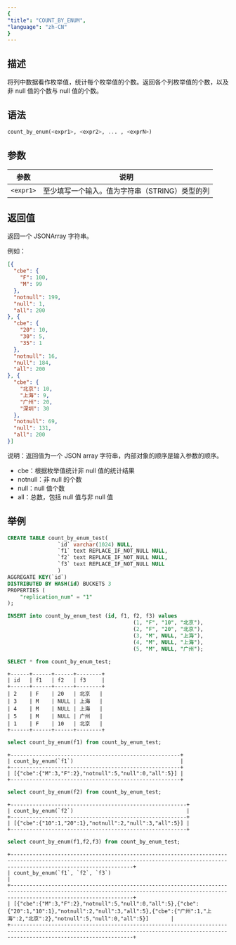 ```yaml
---
{
"title": "COUNT_BY_ENUM",
"language": "zh-CN"
}
---
```


<!-- 
Licensed to the Apache Software Foundation (ASF) under one
or more contributor license agreements.  See the NOTICE file
distributed with this work for additional information
regarding copyright ownership.  The ASF licenses this file
to you under the Apache License, Version 2.0 (the
"License"); you may not use this file except in compliance
with the License.  You may obtain a copy of the License at

  http://www.apache.org/licenses/LICENSE-2.0

Unless required by applicable law or agreed to in writing,
software distributed under the License is distributed on an
"AS IS" BASIS, WITHOUT WARRANTIES OR CONDITIONS OF ANY
KIND, either express or implied.  See the License for the
specific language governing permissions and limitations
under the License.
-->

## 描述

将列中数据看作枚举值，统计每个枚举值的个数。返回各个列枚举值的个数，以及非 null 值的个数与 null 值的个数。

## 语法

```sql
count_by_enum(<expr1>, <expr2>, ... , <exprN>)
```

## 参数

| 参数 | 说明 |
| -- | -- |
| `<expr1>` | 至少填写一个输入。值为字符串（STRING）类型的列 |

## 返回值

返回一个 JSONArray 字符串。

例如：
```json
[{
  "cbe": {
    "F": 100,
    "M": 99
  },
  "notnull": 199,
  "null": 1,
  "all": 200
}, {
  "cbe": {
    "20": 10,
    "30": 5,
    "35": 1
  },
  "notnull": 16,
  "null": 184,
  "all": 200
}, {
  "cbe": {
    "北京": 10,
    "上海": 9,
    "广州": 20,
    "深圳": 30
  },
  "notnull": 69,
  "null": 131,
  "all": 200
}]
```
说明：返回值为一个 JSON array 字符串，内部对象的顺序是输入参数的顺序。
* cbe：根据枚举值统计非 null 值的统计结果
* notnull：非 null 的个数
* null：null 值个数
* all：总数，包括 null 值与非 null 值

## 举例

```sql
CREATE TABLE count_by_enum_test(
                `id` varchar(1024) NULL,
                `f1` text REPLACE_IF_NOT_NULL NULL,
                `f2` text REPLACE_IF_NOT_NULL NULL,
                `f3` text REPLACE_IF_NOT_NULL NULL
                )
AGGREGATE KEY(`id`)
DISTRIBUTED BY HASH(id) BUCKETS 3 
PROPERTIES ( 
    "replication_num" = "1"
); 
```

```sql
INSERT into count_by_enum_test (id, f1, f2, f3) values
                                        (1, "F", "10", "北京"),
                                        (2, "F", "20", "北京"),
                                        (3, "M", NULL, "上海"),
                                        (4, "M", NULL, "上海"),
                                        (5, "M", NULL, "广州");
```

```sql
SELECT * from count_by_enum_test;
```

```text
+------+------+------+--------+
| id   | f1   | f2   | f3     |
+------+------+------+--------+
| 2    | F    | 20   | 北京   |
| 3    | M    | NULL | 上海   |
| 4    | M    | NULL | 上海   |
| 5    | M    | NULL | 广州   |
| 1    | F    | 10   | 北京   |
+------+------+------+--------+
```

```sql
select count_by_enum(f1) from count_by_enum_test;
```

```text
+------------------------------------------------------+
| count_by_enum(`f1`)                                  |
+------------------------------------------------------+
| [{"cbe":{"M":3,"F":2},"notnull":5,"null":0,"all":5}] |
+------------------------------------------------------+
```

```sql
select count_by_enum(f2) from count_by_enum_test;
```

```text
+--------------------------------------------------------+
| count_by_enum(`f2`)                                    |
+--------------------------------------------------------+
| [{"cbe":{"10":1,"20":1},"notnull":2,"null":3,"all":5}] |
+--------------------------------------------------------+
```

```sql
select count_by_enum(f1,f2,f3) from count_by_enum_test;
```

```text
+-----------------------------------------------------------------------------------------------------------------------------------------------------------------------------------+
| count_by_enum(`f1`, `f2`, `f3`)                                                                                                                                                   |
+-----------------------------------------------------------------------------------------------------------------------------------------------------------------------------------+
| [{"cbe":{"M":3,"F":2},"notnull":5,"null":0,"all":5},{"cbe":{"20":1,"10":1},"notnull":2,"null":3,"all":5},{"cbe":{"广州":1,"上海":2,"北京":2},"notnull":5,"null":0,"all":5}]       |
+-----------------------------------------------------------------------------------------------------------------------------------------------------------------------------------+
```


